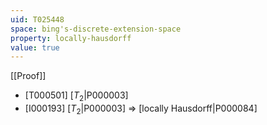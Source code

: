 ```yaml
---
uid: T025448
space: bing's-discrete-extension-space
property: locally-hausdorff
value: true
---
```

[[Proof]]

* [T000501] [$T_2$|P000003]
* [I000193] [$T_2$|P000003] => [locally Hausdorff|P000084]

